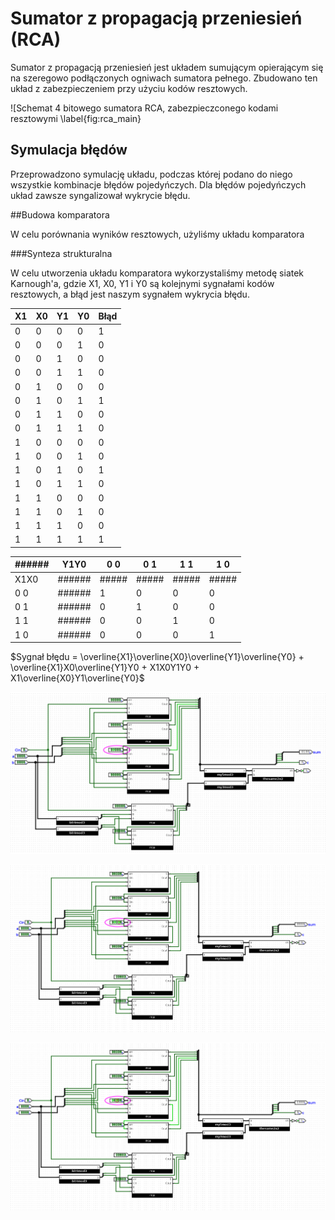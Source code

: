 # Sumator z propagacją przeniesień (RCA)

Sumator z propagacją przeniesień jest układem sumującym opierającym się na szeregowo
podłączonych ogniwach sumatora pełnego.
Zbudowano ten układ z zabezpieczeniem przy użyciu kodów resztowych.

![Schemat 4 bitowego sumatora RCA, zabezpieczconego kodami resztowymi \label{fig:rca_main}

## Symulacja błędów

Przeprowadzono symulację układu, podczas której podano do niego wszystkie kombinacje błędów pojedyńczych.
Dla błędów pojedyńczych układ zawsze syngalizował wykrycie błędu.

##Budowa komparatora

W celu porównania wyników resztowych, użyliśmy układu komparatora

###Synteza strukturalna

W celu utworzenia układu komparatora wykorzystaliśmy metodę siatek Karnough'a, gdzie X1, X0, Y1 i Y0 
są kolejnymi sygnałami kodów resztowych, a błąd jest naszym sygnałem wykrycia błędu. 

| X1 | X0 | Y1 | Y0 | Błąd |
|----|----|----|----|------|
| 0  | 0  | 0  | 0  |   1  |
| 0  | 0  | 0  | 1  |   0  |
| 0  | 0  | 1  | 0  |   0  |
| 0  | 0  | 1  | 1  |   0  |
| 0  | 1  | 0  | 0  |   0  |
| 0  | 1  | 0  | 1  |   1  |
| 0  | 1  | 1  | 0  |   0  |
| 0  | 1  | 1  | 1  |   0  |
| 1  | 0  | 0  | 0  |   0  |
| 1  | 0  | 0  | 1  |   0  |
| 1  | 0  | 1  | 0  |   1  |
| 1  | 0  | 1  | 1  |   0  |
| 1  | 1  | 0  | 0  |   0  |
| 1  | 1  | 0  | 1  |   0  |
| 1  | 1  | 1  | 0  |   0  |
| 1  | 1  | 1  | 1  |   1  |

|######| Y1Y0 | 0 0 | 0 1 | 1 1 | 1 0 |
|------|------|-----|-----|-----|-----|
| X1X0 |######|#####|#####|#####|#####|
| 0  0 |######|  1  |  0  |  0  |  0  |
| 0  1 |######|  0  |  1  |  0  |  0  |
| 1  1 |######|  0  |  0  |  1  |  0  |
| 1  0 |######|  0  |  0  |  0  |  1  |

$Sygnał    błędu = \overline{X1}\overline{X0}\overline{Y1}\overline{Y0} + \overline{X1}X0\overline{Y1}Y0 + X1X0Y1Y0 + X1\overline{X0}Y1\overline{Y0}$

![Układ RCA z wprowadzonym błędem pojedyńczym \label{img:rca_err1}](assets/rca_err_1.png)

![Układ RCA z wprowadzonym błędem podwójnym, różnica styczna z 3 \label{img:rca_err0}](assets/rca_err_0.png)

![Układ RCA z wprowadzonym błędem podwójnym, różnica niestyczna z 3 \label{img:rca_err2}](assets/rca_err_2.png)
